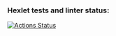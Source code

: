 ### Hexlet tests and linter status:
[![Actions Status](https://github.com/maxgrin04/python-project-49/actions/workflows/hexlet-check.yml/badge.svg)](https://github.com/maxgrin04/python-project-49/actions)